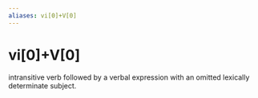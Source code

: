 ```yaml
---
aliases: vi[0]+V[0]
---
```

# vi[0]+V[0]

intransitive verb followed by a verbal expression with an omitted lexically determinate subject.